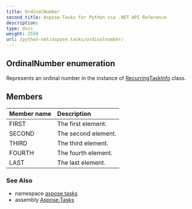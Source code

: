```yaml
---
title: OrdinalNumber
second_title: Aspose.Tasks for Python via .NET API Reference
description: 
type: docs
weight: 2550
url: /python-net/aspose.tasks/ordinalnumber/
---
```


## OrdinalNumber enumeration

Represents an ordinal number in the instance of [RecurringTaskInfo](/tasks/python-net/aspose.tasks/recurringtaskinfo/) class.

## Members
| Member name | Description |
| :- | :- |
|FIRST|The first element.|
|SECOND|The second element.|
|THIRD|The third element.|
|FOURTH|The fourth element.|
|LAST|The last element.|

### See Also

* namespace [aspose.tasks](/tasks/python-net/aspose.tasks/)
* assembly [Aspose.Tasks](/tasks/python-net/)

